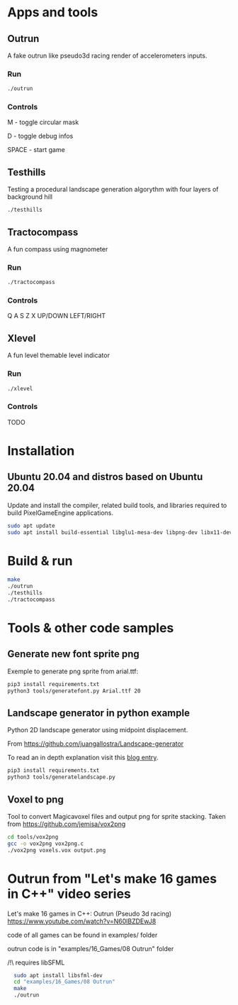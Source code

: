 # Apps and tools

## Outrun

  A fake outrun like pseudo3d racing render of accelerometers inputs.

### Run
 ```bash
 ./outrun
 ```
### Controls

  M - toggle circular mask

  D - toggle debug infos

  SPACE - start game

## Testhills

Testing a procedural landscape generation algorythm with four layers of background hill

 ```bash
 ./testhills
 ```

## Tractocompass

A fun compass using magnometer

### Run
 ```bash
 ./tractocompass
 ```

### Controls

Q
A
S
Z
X
UP/DOWN
LEFT/RIGHT

## Xlevel

A fun level themable level indicator

### Run
 ```bash
 ./xlevel
 ```
### Controls
TODO

# Installation

## Ubuntu 20.04 and distros based on Ubuntu 20.04

Update and install the compiler, related build tools, and libraries required to build PixelGameEngine applications.

 ```bash
sudo apt update
sudo apt install build-essential libglu1-mesa-dev libpng-dev libx11-dev libpng-dev
``` 
# Build & run

 ```bash
make
./outrun
./testhills
./tractocompass
```

# Tools & other code samples

## Generate new font sprite png

Exemple to generate png sprite from arial.ttf:

```bash
pip3 install requirements.txt
python3 tools/generatefont.py Arial.ttf 20
```
## Landscape generator in python example

Python 2D landscape generator using midpoint displacement.

From https://github.com/juangallostra/Landscape-generator

To read an in depth explanation visit this [blog entry](https://bitesofcode.wordpress.com/2016/12/23/landscape-generation-using-midpoint-displacement/).

```bash
pip3 install requirements.txt
python3 tools/generatelandscape.py
```

## Voxel to png

Tool to convert Magicavoxel files and output png for sprite stacking.
Taken from https://github.com/jemisa/vox2png

```bash
cd tools/vox2png
gcc -o vox2png vox2png.c
./vox2png voxels.vox output.png
```


# Outrun from "Let's make 16 games in C++" video series

Let's make 16 games in C++: Outrun (Pseudo 3d racing)
https://www.youtube.com/watch?v=N60lBZDEwJ8

code of all games can be found in examples/ folder

outrun code is in "examples/16_Games/08 Outrun" folder

/!\ requires libSFML

```bash
  sudo apt install libsfml-dev
  cd "examples/16_Games/08 Outrun"   
  make
  ./outrun
```
